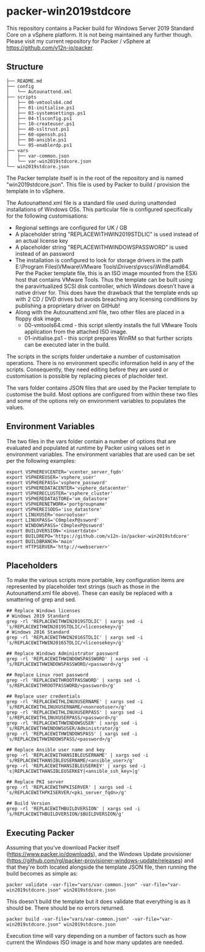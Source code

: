 # packer-win2019stdcore
This repository contains a Packer build for Windows Server 2019 Standard Core on a vSphere platform. It is not being maintained any further though. Please visit my current repository for Packer / vSphere at https://github.com/v12n-io/packer.
## Structure

```
├── README.md
├── config
│   └── Autounattend.xml
├── scripts
│   ├── 00-vmtools64.cmd
│   ├── 01-initialise.ps1
│   ├── 03-systemsettings.ps1
│   ├── 04-tlsconfig.ps1
│   ├── 10-createuser.ps1
│   ├── 40-ssltrust.ps1
│   ├── 60-openssh.ps1
│   ├── 80-ansible.ps1
│   └── 95-enablerdp.ps1
├── vars
│   ├── var-common.json
│   └── var-win2019stdcore.json
└── win2019stdcore.json
```

The Packer template itself is in the root of the repository and is named "win2019stdcore.json". This file is used by Packer to build / provision the template in to vSphere.

The Autounattend.xml file is a standard file used during unattended installations of Windows OSs. This particular file is configured specifically for the following customisations:
* Regional settings are configured for UK / GB
* A placeholder string "REPLACEWITHWIN2019STDLIC" is used instead of an actual license key
* A placeholder string "REPLACEWITHWINDOWSPASSWORD" is used instead of an password
* The installation is configured to look for storage drivers in the path E:\Program Files\VMware\VMware Tools\Drivers\pvscsi\Win8\amd64. Per the Packer template file, this is an ISO image mounted from the ESXi host that contains VMware Tools. Thus the template can be built using the paravirtualized SCSI disk controller, which Windows doesn't have a native driver for. This does have the drawback that the template ends up with 2 CD / DVD drives but avoids breaching any licensing conditions by publishing a proprietary driver on GitHub!
* Along with the Autounattend.xml file, two other files are placed in a floppy disk image.
  * 00-vmtools64.cmd - this script silently installs the full VMware Tools application from the attached ISO image.
  * 01-initialise.ps1 - this script prepares WinRM so that further scripts can be executed later in the build.

The scripts in the scripts folder undertake a number of customisation operations. There is no environment specific information held in any of the scripts. Consequently, they need editing before they are used or customisation is possible by replacing pieces of placholder text.

The vars folder contains JSON files that are used by the Packer template to customise the build. Most options are configured from within these two files and some of the options rely on environment variables to populates the values.

## Environment Variables
The two files in the vars folder contain a number of options that are evaluated and populated at runtime by Packer using values set in environment variables. The environment variables that are used can be set per the following examples:

```
export VSPHEREVCENTER='vcenter_server_fqdn'
export VSPHEREUSER='vsphere_user'
export VSPHEREPASS='vsphere_password'
export VSPHEREDATACENTER='vsphere_datacenter'
export VSPHERECLUSTER='vsphere_cluster'
export VSPHEREDATASTORE='vm_datastore'
export VSPHERENETWORK='portgroupname'
export VSPHEREISODS='iso_datastore'
export LINUXUSER='nonrootuser'
export LINUXPASS='C0mplexP@ssword'
export WINDOWSPASS='C0mplexP@ssword'
export BUILDVERSION='<insertdate>'
export BUILDREPO='https://github.com/v12n-io/packer-win2019stdcore'
export BUILDBRANCH='main'
export HTTPSERVER='http://<webserver>'
```

## Placeholders
To make the various scripts more portable, key configuration items are represented by placeholder text strings (such as those in the Autounattend.xml file above). These can easily be replaced with a smattering of grep and sed.

```
## Replace Windows licenses
# Windows 2019 Standard
grep -rl 'REPLACEWITHWIN2019STDLIC' | xargs sed -i 's/REPLACEWITHWIN2019STDLIC/<licensekey>/g'
# Windows 2016 Standard
grep -rl 'REPLACEWITHWIN2016STDLIC' | xargs sed -i 's/REPLACEWITHWIN2016STDLIC/<licensekey>/g'

## Replace Windows Administrator password
grep -rl 'REPLACEWITHWINDOWSPASSWORD' | xargs sed -i 's/REPLACEWITHWINDOWSPASSWORD/<password>/g'

## Replace Linux root password
grep -rl 'REPLACEWITHROOTPASSWORD' | xargs sed -i 's/REPLACEWITHROOTPASSWORD/<password>/g'

## Replace user credentials
grep -rl 'REPLACEWITHLINUXUSERNAME' | xargs sed -i 's/REPLACEWITHLINUXUSERNAME/<nonrootuser>/g'
grep -rl 'REPLACEWITHLINUXUSERPASS' | xargs sed -i 's/REPLACEWITHLINUXUSERPASS/<password>/g'
grep -rl 'REPLACEWITHWINDOWSUSER' | xargs sed -i 's/REPLACEWITHWINDOWSUSER/Administrator/g'
grep -rl 'REPLACEWITHWINDOWSPASS' | xargs sed -i 's/REPLACEWITHWINDOWSPASS/<password>/g'

## Replace Ansible user name and key
grep -rl 'REPLACEWITHANSIBLEUSERNAME' | xargs sed -i 's/REPLACEWITHANSIBLEUSERNAME/<ansible_user>/g'
grep -rl 'REPLACEWITHANSIBLEUSERKEY' | xargs sed -i 's|REPLACEWITHANSIBLEUSERKEY|<ansible_ssh_key>|g'

## Replace PKI server
grep -rl 'REPLACEWITHPKISERVER' | xargs sed -i 's/REPLACEWITHPKISERVER/<pki_server_fqdn>/g'

## Build Version
grep -rl 'REPLACEWITHBUILDVERSION' | xargs sed -i 's/REPLACEWITHBUILDVERSION/$BUILDVERSION/g'
```

## Executing Packer
Assuming that you've download Packer itself (https://www.packer.io/downloads), and the Windows Update provisioner (https://github.com/rgl/packer-provisioner-windows-update/releases) and that they're both located alongside the template JSON file, then running the build becomes as simple as:

```
packer validate -var-file="vars/var-common.json" -var-file="var-win2019stdcore.json" win2019stdcore.json
```

This doesn't build the template but it does validate that everything is as it should be. There should be no errors returned.

```
packer build -var-file="vars/var-common.json" -var-file="var-win2019stdcore.json" win2019stdcore.json
```

Execution time will vary depending on a number of factors such as how current the Windows ISO image is and how many updates are needed.
